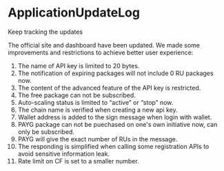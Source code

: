 # ApplicationUpdateLog

Keep tracking the updates

The official site and dashboard have been updated. We made some improvements and restrictions to achieve better user experience:

1. The name of API key is limited to 20 bytes.
2. The notification of expiring packages will not include 0 RU packages now.
3. The content of the advanced feature of the API key is restricted.
4. The free package can not be subscribed.
5. Auto-scaling status is limited to “active” or “stop” now.
6. The chain name is verified when creating a new api key.
7. Wallet address is added to the sign message when login with wallet.
8. PAYG package can not be puechased on one's own initiative now, can only be subscribed.
9. PAYG will give the exact number of RUs in the message.
10. The responding is simplified when calling some registration APIs to avoid sensitive information leak.
11. Rate limit on CF is set to a smaller number.
